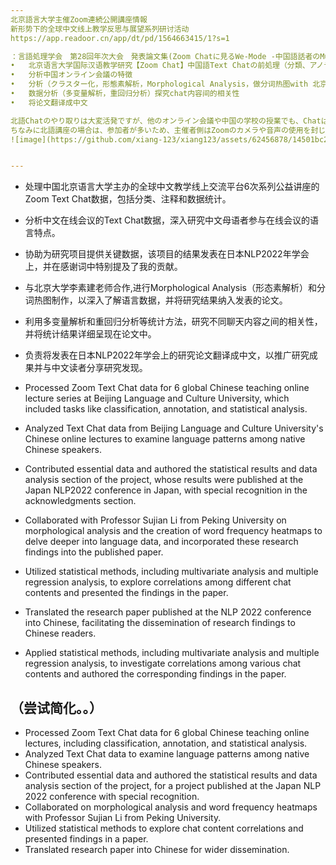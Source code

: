 ```yaml
---
北京語言大学主催Zoom連続公開講座情報
新形势下的全球中文线上教学反思与展望系列研讨活动
https://app.readoor.cn/app/dt/pd/1564663415/1?s=1

：言語処理学会　第28回年次大会　発表論文集(Zoom Chatに見るWe-Mode -中国語話者のMulti-Agent Interaction-)　(NLP2022的那篇论文）            
•	北京语言大学国际汉语教学研究【Zoom Chat】中国語Text Chatの前処理（分類、アノテーション，数据统计分类など）
•	分析中国オンライン会議の特徴
•	分析（クラスター化，形態素解析，Morphological Analysis，做分词热图with 北京大学李素建老师）
•	数据分析（多变量解析，重回归分析）探究chat内容间的相关性
•	将论文翻译成中文

北語Chatのやり取りは大変活発ですが、他のオンライン会議や中国の学校の授業でも、Chatはこのように活発ですか？北語Chatに特徴的な点があればご教示ください。
ちなみに北語講座の場合は、参加者が多いため、主催者側はZoomのカメラや音声の使用を封じており、替りにText Chatを開放しています。
![image](https://github.com/xiang-123/xiang123/assets/62456878/14501bc2-65d9-4632-a6f2-c020e155403b)


---
```




- 处理中国北京语言大学主办的全球中文教学线上交流平台6次系列公益讲座的Zoom Text Chat数据，包括分类、注释和数据统计。
- 分析中文在线会议的Text Chat数据，深入研究中文母语者参与在线会议的语言特点。
- 协助为研究项目提供关键数据，该项目的结果发表在日本NLP2022年学会上，并在感谢词中特别提及了我的贡献。
- 与北京大学李素建老师合作,进行Morphological Analysis（形态素解析）和分词热图制作，以深入了解语言数据，并将研究结果纳入发表的论文。
- 利用多变量解析和重回归分析等统计方法，研究不同聊天内容之间的相关性，并将统计结果详细呈现在论文中。
- 负责将发表在日本NLP2022年学会上的研究论文翻译成中文，以推广研究成果并与中文读者分享研究发现。

- Processed Zoom Text Chat data for 6 global Chinese teaching online lecture series at Beijing Language and Culture University, which included tasks like classification, annotation, and statistical analysis.
- Analyzed Text Chat data from Beijing Language and Culture University's Chinese online lectures to examine language patterns among native Chinese speakers.
- Contributed essential data and authored the statistical results and data analysis section of the project, whose results were published at the Japan NLP2022 conference in Japan, with special recognition in the acknowledgments section.
- Collaborated with Professor Sujian Li from Peking University on morphological analysis and the creation of word frequency heatmaps to delve deeper into language data, and incorporated these research findings into the published paper.
- Utilized statistical methods, including multivariate analysis and multiple regression analysis, to explore correlations among different chat contents and presented the findings in the paper.
- Translated the research paper published at the NLP 2022 conference into Chinese, facilitating the dissemination of research findings to Chinese readers.
- Applied statistical methods, including multivariate analysis and multiple regression analysis, to investigate correlations among various chat contents and authored the corresponding findings in the paper.
## （尝试简化。。）
- Processed Zoom Text Chat data for 6 global Chinese teaching online lectures, including classification, annotation, and statistical analysis.
- Analyzed Text Chat data to examine language patterns among native Chinese speakers.
- Contributed essential data and authored the statistical results and data analysis section of the project, for a project published at the Japan NLP 2022 conference with special recognition.
- Collaborated on morphological analysis and word frequency heatmaps with Professor Sujian Li from Peking University.
- Utilized statistical methods to explore chat content correlations and presented findings in a paper.
- Translated research paper into Chinese for wider dissemination.
